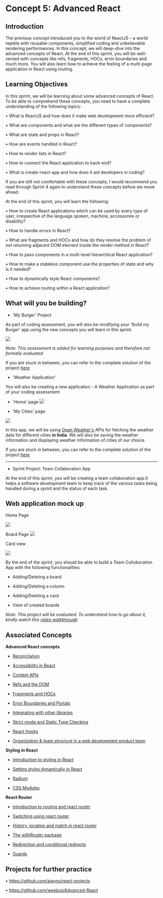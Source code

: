 # Concept 5: Advanced React

## Introduction

The previous concept introduced you to the world of ReactJS – a world replete with reusable components, simplified coding and unbelievable rendering performances. In this concept, we will deep-dive into the advanced concepts of React. At the end of this sprint, you will be well-versed with concepts like refs, fragments, HOCs, error boundaries and much more. You will also learn how to achieve the feeling of a multi-page application in React using routing.


## Learning Objectives

In this sprint, we will be learning about some advanced concepts of React. To be able to comprehend these concepts, you need to have a complete understanding of the following topics:

•       What is ReactJS and how does it make web development more efficient?

•       What are components and what are the different types of components?

•       What are state and props in React?

•       How are events handled in React?

•       How to render lists in React? 

•       How to connect the React application to back-end?

•       What is create-react-app and how does it aid developers in coding?

If you are still not comfortable with these concepts, I would recommend you read through Sprint 4 again to understand these concepts before we move ahead.

At the end of this sprint, you will learn the following:

•	How to create React applications which can be used by every type of user, irrespective of the language spoken, machine, accessories or disability?

•	How to handle errors in React?

•	What are fragments and HOCs and how do they resolve the problem of not returning adjacent DOM element inside the render method in React?

•	How to pass components in a multi-level hierarchical React application?

•	How to make a stateless component use the properties of state and why is it needed?

•	How to dynamically style React components?

•	How to achieve routing within a React application?



## What will you be building?


- 'My Burger' Project

As part of coding assessment, you will also be modifying your 'Build my Burger' app using the new concepts you will learn in this sprint.

![](https://github.com/greyatom-school/the-minerva-project/raw/master/FEWD/sprint_5/images/assignment_512.PNG)


*Note: This assessment is added for learning purposes and therefore not formally evaluated*


If you are stuck in between, you can refer to the complete solution of the project [here](https://drive.google.com/file/d/1BiFcjVIviF3ZGB25ax00dAbd7PBjwpvb/view?usp=sharing)



- 'Weather Application'

You will also be creating a new application - A Weather Application as part of your coding assessment

- 'Home' page
![](https://github.com/greyatom-school/the-minerva-project/raw/master/FEWD/sprint_5/images/assignment_532c.PNG)

- 'My Cities' page

![](https://github.com/greyatom-school/the-minerva-project/raw/master/FEWD/sprint_5/images/assignment_532b.PNG) 



In this app, we will be using [Open Weather's](https://openweathermap.org/api) APIs for fetching the weather data for different cities **in India**.  We will also be saving the weather information and displaying weather information of cities of our choice.
 

If you are stuck in between, you can refer to the complete solution of the project [here](https://drive.google.com/file/d/1BiFcjVIviF3ZGB25ax00dAbd7PBjwpvb/view?usp=sharing)


---

- Sprint Project: Team Collaboration App

At the end of this sprint, you will be creating a team collaboration app.It helps a software development team to keep track of the various tasks being handled during a sprint and the status of each task.




## Web application mock up

Home Page


![](https://github.com/greyatom-school/the-minerva-project/raw/master/FEWD/sprint_5/Project%20-%20Team%20Collaboration%20App/images/home_page.PNG)


Board Page
![](https://github.com/greyatom-school/the-minerva-project/raw/master/FEWD/sprint_5/Project%20-%20Team%20Collaboration%20App/images/boards_page.PNG)

Card view

![](https://github.com/greyatom-school/the-minerva-project/raw/master/FEWD/sprint_5/Project%20-%20Team%20Collaboration%20App/images/cards_page.PNG)


By the end of the sprint, you should be able to build a Team Colloboration App with the following functionalities:

- Adding/Deleting a board

- Adding/Deleting a column

- Adding/Deleting a card

- View of created boards


*Note: This project will be evaluated. To understand how to go about it, kindly watch this [video walkthrough](https://vimeo.com/383940265/d48675eeed)*


## Associated Concepts

**Advanced React concepts**	

- [Reconcilation](https://raw.githubusercontent.com/greyatom-school/the-minerva-project/master/FEWD/sprint_5/5.1%20Advanced%20React%20Concepts/1.1%20-%20Reconciliation.md)
- [Accessibility in React](https://raw.githubusercontent.com/greyatom-school/the-minerva-project/master/FEWD/sprint_5/5.1%20Advanced%20React%20Concepts/1.2%20-%20Accessibility%20in%20React.md)
- [Context APIs](https://raw.githubusercontent.com/greyatom-school/the-minerva-project/master/FEWD/sprint_5/5.1%20Advanced%20React%20Concepts/1.3%20-%20Context%20APIs.md)
- [Refs and the DOM](https://raw.githubusercontent.com/greyatom-school/the-minerva-project/master/FEWD/sprint_5/5.1%20Advanced%20React%20Concepts/1.4%20-%20Refs%20and%20the%20DOM.md)
- [Fragments and HOCs](https://raw.githubusercontent.com/greyatom-school/the-minerva-project/master/FEWD/sprint_5/5.1%20Advanced%20React%20Concepts/1.5%20-%20Fragments%20and%20HOCs.md)
- [Error Boundaries and Portals](https://raw.githubusercontent.com/greyatom-school/the-minerva-project/master/FEWD/sprint_5/5.1%20Advanced%20React%20Concepts/1.6%20-%20Error%20Boundaries%20and%20Portals.md)
- [Integrating with other libraries](https://raw.githubusercontent.com/greyatom-school/the-minerva-project/master/FEWD/sprint_5/5.1%20Advanced%20React%20Concepts/1.7%20-%20Integrating%20with%20other%20libraries.md)
- [Strict mode and Static Type Checking](https://raw.githubusercontent.com/greyatom-school/the-minerva-project/master/FEWD/sprint_5/5.1%20Advanced%20React%20Concepts/1.8%20-%20Strict%20mode%20and%20Static%20Type%20Checking.md)
- [React Hooks](https://raw.githubusercontent.com/greyatom-school/the-minerva-project/master/FEWD/sprint_5/5.1%20Advanced%20React%20Concepts/1.9%20-%20React%20Hooks.md)

- [Organization & team structure in a web development product team](1.%20End%20to%20end%20development%20workflow/4.1.1%20Organization%20and%20team%20structure%20in%20a%20web%20development%20product%20team.md)

**Styling in React**

- [Introduction to styling in React](https://raw.githubusercontent.com/greyatom-school/the-minerva-project/master/FEWD/sprint_5/5.2%20Styling%20in%20React/2.1%20-%20Introduction%20to%20styling%20in%20React.md)

- [Setting styles dynamically in React](https://raw.githubusercontent.com/greyatom-school/the-minerva-project/master/FEWD/sprint_5/5.2%20Styling%20in%20React/2.2%20-%20Setting%20styles%20dynamically%20in%20React.md)
- [Radium](https://raw.githubusercontent.com/greyatom-school/the-minerva-project/master/FEWD/sprint_5/5.2%20Styling%20in%20React/2.3%20-%20Radium.md)
- [CSS Modules](https://raw.githubusercontent.com/greyatom-school/the-minerva-project/master/FEWD/sprint_5/5.2%20Styling%20in%20React/2.4%20-%20CSS%20Modules.md)


**React Router**	

- [Introduction to routing and react router](https://raw.githubusercontent.com/greyatom-school/the-minerva-project/master/FEWD/sprint_5/5.3%20React%20Router/3.1%20-%20Introduction%20to%20Routing%20and%20react.md)

- [Switching using react router](https://raw.githubusercontent.com/greyatom-school/the-minerva-project/master/FEWD/sprint_5/5.3%20React%20Router/3.2%20-%20Switching%20using%20React%20Router.md)
- [History, location and match in react router](https://raw.githubusercontent.com/greyatom-school/the-minerva-project/master/FEWD/sprint_5/5.3%20React%20Router/3.3%20-%20History%2C%20location%20and%20match.md)
- [The withRouter package](https://raw.githubusercontent.com/greyatom-school/the-minerva-project/master/FEWD/sprint_5/5.3%20React%20Router/3.4%20-%20The%20withRouter%20package.md)
- [Redirection and conditional redirects](https://raw.githubusercontent.com/greyatom-school/the-minerva-project/master/FEWD/sprint_5/5.3%20React%20Router/3.5%20-%20Redirections%20and%20conditional%20redirects.md)
- [Guards](https://raw.githubusercontent.com/greyatom-school/the-minerva-project/master/FEWD/sprint_5/5.3%20React%20Router/3.6%20-%20Guards.md)


## Projects for further practice
• https://github.com/ajayns/react-projects


• https://github.com/wesbos/Advanced-React

 
